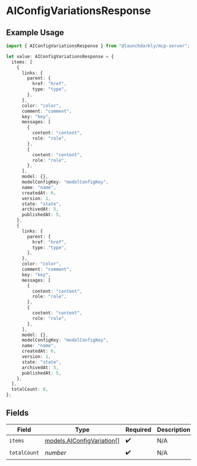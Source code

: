 # AIConfigVariationsResponse

## Example Usage

```typescript
import { AIConfigVariationsResponse } from "@launchdarkly/mcp-server";

let value: AIConfigVariationsResponse = {
  items: [
    {
      links: {
        parent: {
          href: "href",
          type: "type",
        },
      },
      color: "color",
      comment: "comment",
      key: "key",
      messages: [
        {
          content: "content",
          role: "role",
        },
        {
          content: "content",
          role: "role",
        },
      ],
      model: {},
      modelConfigKey: "modelConfigKey",
      name: "name",
      createdAt: 6,
      version: 1,
      state: "state",
      archivedAt: 5,
      publishedAt: 5,
    },
    {
      links: {
        parent: {
          href: "href",
          type: "type",
        },
      },
      color: "color",
      comment: "comment",
      key: "key",
      messages: [
        {
          content: "content",
          role: "role",
        },
        {
          content: "content",
          role: "role",
        },
      ],
      model: {},
      modelConfigKey: "modelConfigKey",
      name: "name",
      createdAt: 6,
      version: 1,
      state: "state",
      archivedAt: 5,
      publishedAt: 5,
    },
  ],
  totalCount: 0,
};
```

## Fields

| Field                                                        | Type                                                         | Required                                                     | Description                                                  |
| ------------------------------------------------------------ | ------------------------------------------------------------ | ------------------------------------------------------------ | ------------------------------------------------------------ |
| `items`                                                      | [models.AIConfigVariation](../models/aiconfigvariation.md)[] | :heavy_check_mark:                                           | N/A                                                          |
| `totalCount`                                                 | *number*                                                     | :heavy_check_mark:                                           | N/A                                                          |